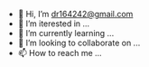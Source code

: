 - 👋 Hi, I’m dr164242@gmail.com
- 👀 I’m iterested in ...
- 🌱 I’m currently learning ...
- 💞️ I’m looking to collaborate on ...
- 📫 How to reach me ...

<!---
dr164242/dr164242 is a ✨ special ✨ repository because its `README.md` (this file) appears on your GitHub profile.
You can click the Preview link to take a look at your changes.
--->
